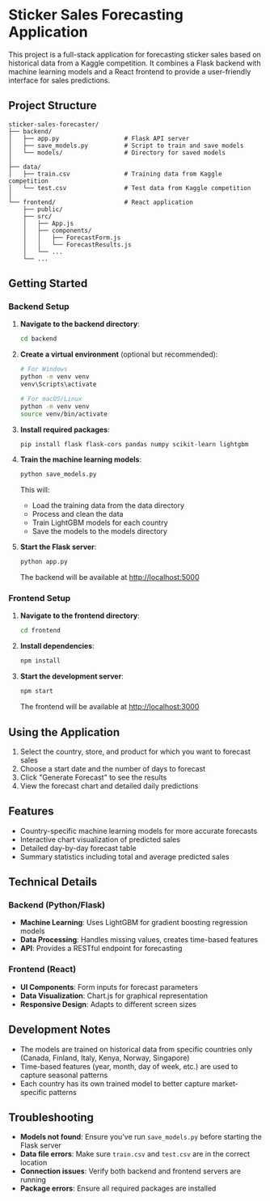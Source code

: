 # Sticker Sales Forecasting Application

This project is a full-stack application for forecasting sticker sales based on historical data from a Kaggle competition. It combines a Flask backend with machine learning models and a React frontend to provide a user-friendly interface for sales predictions.

## Project Structure

```
sticker-sales-forecaster/
├── backend/
│   ├── app.py                  # Flask API server
│   ├── save_models.py          # Script to train and save models
│   └── models/                 # Directory for saved models
│
├── data/
│   ├── train.csv               # Training data from Kaggle competition
│   └── test.csv                # Test data from Kaggle competition
│
└── frontend/                   # React application
    ├── public/
    ├── src/
    │   ├── App.js
    │   ├── components/
    │   │   ├── ForecastForm.js
    │   │   └── ForecastResults.js
    │   └── ...
    └── ...
```

## Getting Started

### Backend Setup

1. **Navigate to the backend directory**:
   ```sh
   cd backend
   ```

2. **Create a virtual environment** (optional but recommended):
   ```sh
   # For Windows
   python -m venv venv
   venv\Scripts\activate

   # For macOS/Linux
   python -m venv venv
   source venv/bin/activate
   ```

3. **Install required packages**:
   ```sh
   pip install flask flask-cors pandas numpy scikit-learn lightgbm
   ```

4. **Train the machine learning models**:
   ```sh
   python save_models.py
   ```
   This will:
   - Load the training data from the data directory
   - Process and clean the data
   - Train LightGBM models for each country
   - Save the models to the models directory

5. **Start the Flask server**:
   ```sh
   python app.py
   ```
   The backend will be available at [http://localhost:5000](http://localhost:5000)

### Frontend Setup

1. **Navigate to the frontend directory**:
   ```sh
   cd frontend
   ```

2. **Install dependencies**:
   ```sh
   npm install
   ```

3. **Start the development server**:
   ```sh
   npm start
   ```
   The frontend will be available at [http://localhost:3000](http://localhost:3000)

## Using the Application

1. Select the country, store, and product for which you want to forecast sales
2. Choose a start date and the number of days to forecast
3. Click "Generate Forecast" to see the results
4. View the forecast chart and detailed daily predictions

## Features

- Country-specific machine learning models for more accurate forecasts
- Interactive chart visualization of predicted sales
- Detailed day-by-day forecast table
- Summary statistics including total and average predicted sales

## Technical Details

### Backend (Python/Flask)

- **Machine Learning**: Uses LightGBM for gradient boosting regression models
- **Data Processing**: Handles missing values, creates time-based features
- **API**: Provides a RESTful endpoint for forecasting

### Frontend (React)

- **UI Components**: Form inputs for forecast parameters
- **Data Visualization**: Chart.js for graphical representation
- **Responsive Design**: Adapts to different screen sizes

## Development Notes

- The models are trained on historical data from specific countries only (Canada, Finland, Italy, Kenya, Norway, Singapore)
- Time-based features (year, month, day of week, etc.) are used to capture seasonal patterns
- Each country has its own trained model to better capture market-specific patterns

## Troubleshooting

- **Models not found**: Ensure you've run `save_models.py` before starting the Flask server
- **Data file errors**: Make sure `train.csv` and `test.csv` are in the correct location
- **Connection issues**: Verify both backend and frontend servers are running
- **Package errors**: Ensure all required packages are installed

    
